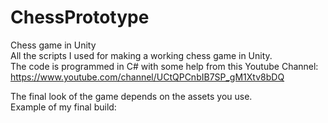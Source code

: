 # ChessPrototype
Chess game in Unity <br/>
All the scripts I used for making a working chess game in Unity. <br/>
The code is programmed in C# with some help from this Youtube Channel: https://www.youtube.com/channel/UCtQPCnbIB7SP_gM1Xtv8bDQ <br/>

The final look of the game depends on the assets you use. <br/>
Example of my final build: <br/>
